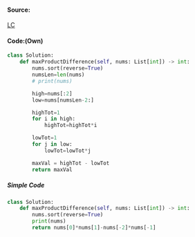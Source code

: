 #### Source:
[LC](https://leetcode.com/problems/maximum-product-difference-between-two-pairs/description/)

#### Code:(Own)

```python
class Solution:
    def maxProductDifference(self, nums: List[int]) -> int:
        nums.sort(reverse=True)
        numsLen=len(nums)
        # print(nums)

        high=nums[:2]
        low=nums[numsLen-2:]

        highTot=1
        for i in high:
            highTot=highTot*i

        lowTot=1
        for j in low:
            lowTot=lowTot*j

        maxVal = highTot - lowTot
        return maxVal
```


##### Simple Code

```python
class Solution:
    def maxProductDifference(self, nums: List[int]) -> int:
        nums.sort(reverse=True)
        print(nums)
        return nums[0]*nums[1]-nums[-2]*nums[-1]
```